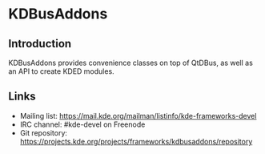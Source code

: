 # KDBusAddons

## Introduction

KDBusAddons provides convenience classes on top of QtDBus, as well as an API to
create KDED modules.

## Links

- Mailing list: <https://mail.kde.org/mailman/listinfo/kde-frameworks-devel>
- IRC channel: #kde-devel on Freenode
- Git repository: <https://projects.kde.org/projects/frameworks/kdbusaddons/repository>
